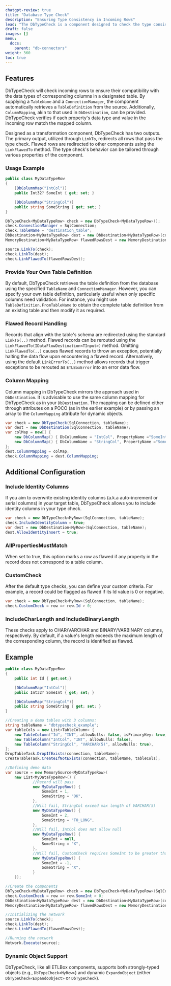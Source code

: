 ```yaml
---
chatgpt-review: true
title: "Database Type Check"
description: "Ensuring Type Consistency in Incoming Rows"
lead: "The DbTypeCheck is a component designed to check the type consistency of all properties of incoming records against their corresponding columns in an existing database table. This ensures that data being processed matches the expected types in the database, helping maintain data integrity and prevent errors during data flow operations."
draft: false
images: []
menu:
  docs:
    parent: "db-connectors"
weight: 360
toc: true
---
```



## Features

DbTypeCheck will check incoming rows to ensure their compatibility with the data types of corresponding columns in a designated table.  By supplying a `TableName` and a `ConnectionManager`, the component automatically retrieves a `TableDefinition` from the source. Additionally, `ColumnMapping`, akin to that used in `DbDestination`, can be provided. DbTypeCheck verifies if each property's data type and value in the incoming row match the mapped column. 

Designed as a transformation component, DbTypeCheck has two outputs. The primary output, utilized through `LinkTo`, redirects all rows that pass the type check. Flawed rows are redirected to other components using the `LinkFlawedTo` method. The type check's behavior can be tailored through various properties of the component.

### Usage Example

```C#
public class MyDataTypeRow
{
    [DbColumnMap("IntCol")]
    public Int32? SomeInt { get; set; }

    [DbColumnMap("StringCol")]
    public string SomeString { get; set; }
}

DbTypeCheck<MyDataTypeRow> check = new DbTypeCheck<MyDataTypeRow>();
check.ConnectionManager = SqlConnection;
check.TableName = "destination_table";
DbDestination<MyDataTypeRow> dest = new DbDestination<MyDataTypeRow>(connection, tableName);
MemoryDestination<MyDataTypeRow> flawedRowsDest = new MemoryDestination<MyDataTypeRow>();

source.LinkTo(check);
check.LinkTo(dest);
check.LinkFlawedTo(flawedRowsDest);
```

### Provide Your Own Table Definition

By default, DbTypeCheck retrieves the table definition from the database using the specified `TableName` and `ConnectionManager`. However, you can specify your own table definition, particularly useful when only specific columns need validation. For instance, you might use `TableDefinition.FromTableName` to obtain the complete table definition from an existing table and then modify it as required.

### Flawed Record Handling

Records that align with the table's schema are redirected using the standard `LinkTo(..)` method. Flawed records can be rerouted using the `LinkFlawedTo(IDataFlowDestination<TInput>)` method. Omitting `LinkFlawedTo(..)` causes flawed records to throw an exception, potentially halting the data flow upon encountering a flawed record. Alternatively, using the default `LinkErrorTo(..)` method allows records that trigger exceptions to be rerouted as `ETLBoxError` into an error data flow.

### Column Mapping

Column mapping in DbTypeCheck mirrors the approach used in `DbDestination`. It is advisable to use the same column mapping for DbTypeCheck as in your `DbDestination`. The mapping can be defined either through attributes on a POCO (as in the earlier example) or by passing an array to the `ColumnMapping` attribute for dynamic objects.

```C#
var check = new DbTypeCheck(SqlConnection, tableName);
var dest = new DbDestination(SqlConnection, tableName);
var colMap = new[] {
    new DbColumnMap() { DbColumnName = "IntCol", PropertyName ="SomeInt"},
    new DbColumnMap() { DbColumnName = "StringCol", PropertyName ="SomeString"},
};
dest.ColumnMapping = colMap;
check.ColumnMapping = dest.ColumnMapping;
```

## Additional Configuration

### Include Identity Columns

If you aim to overwrite existing identity columns (a.k.a auto-increment or serial columns) in your target table, DbTypeCheck allows you to include identity columns in your type check.

```C#
var check = new DbTypeCheck<MyRow>(SqlConnection, tableName);
check.IncludeIdentityColumn = true;
var dest = new DbDestination<MyRow>(SqlConnection, tableName);
dest.AllowIdentityInsert = true;
```

### AllPropertiesMustMatch

When set to true, this option marks a row as flawed if any property in the record does not correspond to a table column.

### CustomCheck

After the default type checks, you can define your custom criteria. For example, a record could be flagged as flawed if its Id value is 0 or negative.

```C#
var check = new DbTypeCheck<MyRow>(SqlConnection, tableName);
check.CustomCheck = row => row.Id > 0;
```

### IncludeCharLength and IncludeBinaryLength

These checks apply to CHAR/VARCHAR and BINARY/VARBINARY columns, respectively. By default, if a value's length exceeds the maximum length of the corresponding column, the record is identified as flawed.

## Example

```C#
public class MyDataTypeRow
{
    public int Id { get;set;}

    [DbColumnMap("IntCol")]
    public Int32? SomeInt { get; set; }

    [DbColumnMap("StringCol")]
    public string SomeString { get; set; }
}

//Creating a demo tables with 3 columns:
string tableName = "dbtypecheck_example";
var tableCols = new List<TableColumn> {
    new TableColumn("Id", "INT", allowNulls: false, isPrimaryKey: true, isIdentity:true),
    new TableColumn("IntCol", "INT", allowNulls: false),
    new TableColumn("StringCol", "VARCHAR(5)", allowNulls: true),    
};
DropTableTask.DropIfExists(connection, tableName);
CreateTableTask.CreateIfNotExists(connection, tableName, tableCols);

//Defining demo data
var source = new MemorySource<MyDataTypeRow>(
    new List<MyDataTypeRow>() {
            //Record will pass
            new MyDataTypeRow() {
                SomeInt = 1,
                SomeString = "OK",
            },
            //Will fail, StringCol exceed max length of VARCHAR(5)
            new MyDataTypeRow() {
                SomeInt = 2,
                SomeString = "TO_LONG",
            },
            //Will fail, IntCol does not allow null 
            new MyDataTypeRow() {
                SomeInt = null, 
                SomeString = "X",
            },
            //Will fail, CustomCheck requires SomeInt to be greater than 0
            new MyDataTypeRow() {
                SomeInt = -1, 
                SomeString = "X",
            }
    });

//Create the components
DbTypeCheck<MyDataTypeRow> check = new DbTypeCheck<MyDataTypeRow>(SqlConnection, tableName);
check.CustomCheck = row => row.SomeInt > 0;
DbDestination<MyDataTypeRow> dest = new DbDestination<MyDataTypeRow>(connection, tableName);
MemoryDestination<MyDataTypeRow> flawedRowsDest = new MemoryDestination<MyDataTypeRow>();

//Initializing the network
source.LinkTo(check);
check.LinkTo(dest);
check.LinkFlawedTo(flawedRowsDest);

//Running the network
Network.Execute(source);
```

### Dynamic Object Support

DbTypeCheck, like all ETLBox components, supports both strongly-typed objects (e.g., `DbTypeCheck<MyRow>`) and dynamic `ExpandoObject` (either `DbTypeCheck<ExpandoObject>` or `DbTypeCheck`).
